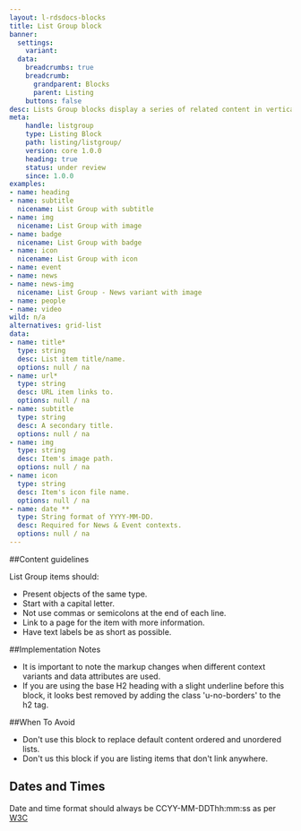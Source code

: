 ```yaml
---
layout: l-rdsdocs-blocks
title: List Group block
banner:
  settings:
    variant: 
  data:
    breadcrumbs: true
    breadcrumb:
      grandparent: Blocks
      parent: Listing
    buttons: false
desc: Lists Group blocks display a series of related content in vertical lists as a single continuous element.  The List Group block has several options and variants for dealing with different content types.
meta:
    handle: listgroup
    type: Listing Block
    path: listing/listgroup/
    version: core 1.0.0
    heading: true
    status: under review
    since: 1.0.0
examples:
- name: heading
- name: subtitle
  nicename: List Group with subtitle
- name: img
  nicename: List Group with image
- name: badge
  nicename: List Group with badge
- name: icon
  nicename: List Group with icon
- name: event
- name: news
- name: news-img
  nicename: List Group - News variant with image
- name: people
- name: video
wild: n/a
alternatives: grid-list
data:
- name: title*
  type: string
  desc: List item title/name.
  options: null / na
- name: url*
  type: string
  desc: URL item links to.
  options: null / na
- name: subtitle
  type: string
  desc: A secondary title.
  options: null / na
- name: img
  type: string
  desc: Item's image path.
  options: null / na
- name: icon
  type: string
  desc: Item's icon file name.
  options: null / na
- name: date **
  type: String format of YYYY-MM-DD.
  desc: Required for News & Event contexts.
  options: null / na
---
```

##Content guidelines

List Group items should:

- Present objects of the same type.
- Start with a capital letter.
- Not use commas or semicolons at the end of each line.
- Link to a page for the item with more information.
- Have text labels be as short as possible.

##Implementation Notes

- It is important to note the markup changes when different context variants and data attributes are used. 
- If you are using the base H2 heading with a slight underline before this block, it looks best removed by adding the class 'u-no-borders' to the h2 tag.

##When To Avoid

- Don't use this block to replace default content ordered and unordered lists.
- Don't us this block if you are listing items that don't link anywhere.  

## Dates and Times
Date and time format should always be CCYY-MM-DDThh:mm:ss as per [W3C](https://www.w3.org/TR/NOTE-datetime)

